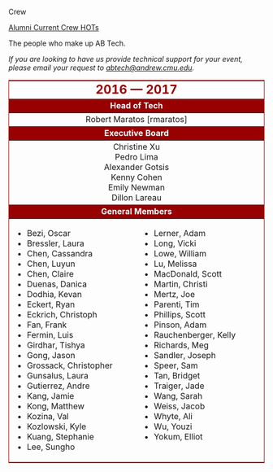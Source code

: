 Crew
<div class = "title-header">
  <p class="text-justify">
  <a href="/alumni"> Alumni </a>
   <a href="/crew" class="current"> Current Crew </a>
    <a href="/hots"> HOTs </a>
  </p>
</div>

The people who make up AB Tech.


<em>If you are looking to have us provide technical support for your
  event, please email your request to <a
      href="&#109;&#x61;&#x69;&#x6c;&#116;&#111;&#x3a;&#x61;&#98;&#116;&#x65;&#99;&#104;&#x40;&#x61;&#x6e;&#100;&#x72;&#101;&#x77;&#46;&#x63;&#109;&#x75;&#x2e;&#101;&#100;&#117;">
    &#x61;&#98;&#116;&#x65;&#99;&#104;&#x40;&#x61;&#x6e;&#100;&#x72;&#101;&#x77;&#46;&#x63;&#109;&#x75;&#x2e;&#101;&#100;&#117;</a>.</em>

<table border="1" rules="rows" cellpadding="4" bordercolor="#990000">
  <tr>
    <td colspan="2" align="center" bgcolor="#FFFFFF" width="500"><FONT
        color="#990000" size="5"><b>2016 &mdash; 2017</b></FONT></td>
  </tr>

  <tr>
    <td colspan="2" align="center" bgcolor="#990000" width="500"><FONT
        color="#FFFFFF"><b>Head of Tech</b></FONT></td>
  </tr>

  <tr>
    <td colspan="2" align="center">Robert Maratos [rmaratos]</td>
  </tr>

  <tr>
    <td colspan="2" align="center" bgcolor="#990000" width="500"><FONT
        color="#FFFFFF"><b>Executive Board</b></FONT></td>
  </tr>

  <tr>
    <td colspan="2" align="center">
      Christine Xu<br>
      Pedro Lima<br>
      Alexander Gotsis<br>
      Kenny Cohen<br>
      Emily Newman<br>
      Dillon Lareau<br>
    </td>
  </tr>

  <tr>
    <td colspan="2" align="center" bgcolor="#990000" width="500"><FONT
        color="#FFFFFF"><b>General Members</b></FONT></td>
  </tr>

  <tr>
    <td width="230" valign="top">
      <ul>
        <li>Bezi, Oscar
        <li>Bressler, Laura
        <li>Chen, Cassandra
        <li>Chen, Luyun
        <li>Chen, Claire
        <li>Duenas, Danica
        <li>Dodhia, Kevan
        <li>Eckert, Ryan
        <li>Eckrich, Christoph
        <li>Fan, Frank
        <li>Fermin, Luis
        <li>Girdhar, Tishya
        <li>Gong, Jason
        <li>Grossack, Christopher
        <li>Gunsalus, Laura
        <li>Gutierrez, Andre
        <li>Kang, Jamie
        <li>Kong, Matthew
        <li>Kozina, Val
        <li>Kozlowski, Kyle
        <li>Kuang, Stephanie
          <li>Lee, Sungho
      </ul>
    </td>
    <td width="230" valign="top">
      <ul>
        <li>Lerner, Adam
        <li>Long, Vicki
        <li>Lowe, William
        <li>Lu, Melissa
        <li>MacDonald, Scott
        <li>Martin, Christi
        <li>Mertz, Joe
        <li>Parenti, Tim
        <li>Phillips, Scott
        <li>Pinson, Adam
        <li>Rauchenberger, Kelly
        <li>Richards, Meg
        <li>Sandler, Joseph
        <li>Speer, Sam
        <li>Tan, Bridget
        <li>Traiger, Jade
        <li>Wang, Sarah
        <li>Weiss, Jacob
        <li>Whyte, Ali
        <li>Wu, Youzi
        <li>Yokum, Elliot
      </ul>
    </td>
  </tr>
</table>
